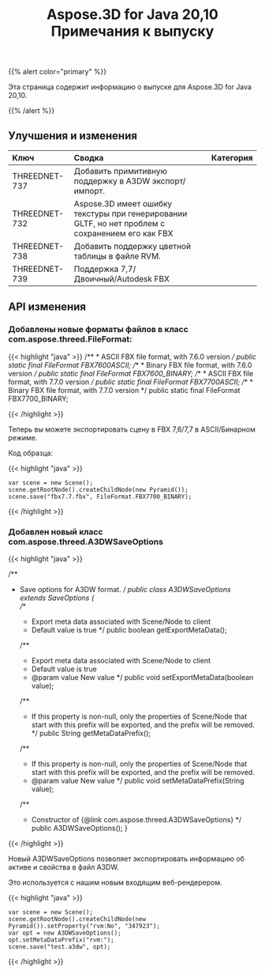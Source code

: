 ﻿---
title: Aspose.3D for Java 20,10 Примечания к выпуску
type: docs
weight: 7
url: /ru/java/aspose-3d-for-java-20-10-release-notes/
---
{{% alert color="primary" %}}

Эта страница содержит информацию о выпуске для Aspose.3D for Java 20,10.

{{% /alert %}}
## **Улучшения и изменения**

|**Ключ**|**Сводка**|**Категория**|
|:- |:- |:- |
|THREEDNET-737 |Добавить примитивную поддержку в A3DW экспорт/импорт.|
|THREEDNET-732 |Aspose.3D имеет ошибку текстуры при генерировании GLTF, но нет проблем с сохранением его как FBX|
|THREEDNET-738 |Добавить поддержку цветной таблицы в файле RVM.|
|THREEDNET-739 |Поддержка 7,7/Двоичный/Autodesk FBX|


## API изменения ##

### Добавлены новые форматы файлов в класс com.aspose.threed.FileFormat:

{{< highlight "java" >}}
    /**
     * ASCII FBX file format, with 7.6.0 version
     */
    public static final FileFormat FBX7600ASCII;
    /**
     * Binary FBX file format, with 7.6.0 version
     */
    public static final FileFormat FBX7600_BINARY;
    /**
     * ASCII FBX file format, with 7.7.0 version
     */
    public static final FileFormat FBX7700ASCII;
    /**
     * Binary FBX file format, with 7.7.0 version
     */
    public static final FileFormat FBX7700_BINARY;

{{< /highlight >}}

Теперь вы можете экспортировать сцену в FBX 7,6/7,7 в ASCII/Бинарном режиме.

Код образца:

{{< highlight "java" >}}

    var scene = new Scene();
    scene.getRootNode().createChildNode(new Pyramid());
    scene.save("fbx7.7.fbx", FileFormat.FBX7700_BINARY);

{{< /highlight >}}


### Добавлен новый класс com.aspose.threed.A3DWSaveOptions

{{< highlight "java" >}}


/**
 * Save options for A3DW format.
 */
public class A3DWSaveOptions extends SaveOptions
{    
    /**
     * Export meta data associated with Scene/Node to client
     * Default value is true
     */
    public boolean getExportMetaData();

    /**
     * Export meta data associated with Scene/Node to client
     * Default value is true
     * @param value New value
     */
    public void setExportMetaData(boolean value);

    /**
     * If this property is non-null, only the properties of Scene/Node that start with this prefix will be exported, and the prefix will be removed.
     */
    public String getMetaDataPrefix();

    /**
     * If this property is non-null, only the properties of Scene/Node that start with this prefix will be exported, and the prefix will be removed.
     * @param value New value
     */
    public void setMetaDataPrefix(String value);

    /**
     * Constructor of {@link com.aspose.threed.A3DWSaveOptions}
     */
    public A3DWSaveOptions();
}

{{< /highlight >}}

Новый A3DWSaveOptions позволяет экспортировать информацию об активе и свойства в файл A3DW.

Это используется с нашим новым входящим веб-рендерером.

{{< highlight "java" >}}

    var scene = new Scene();
    scene.getRootNode().createChildNode(new Pyramid()).setProperty("rvm:No", "347923");
    var opt = new A3DWSaveOptions();
    opt.setMetaDataPrefix("rvm:");
    scene.save("test.a3dw", opt);

{{< /highlight >}}
